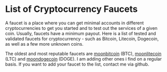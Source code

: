 # List of Cryptocurrency Faucets

A faucet is a place where you can get minimal accounts in different cryptocurrencies to get you started and to test out the services of a given coin. Usually, faucets have a minimum payout. Here is a list of tested and validated faucets for cryptocurrency - such as Bitcoin, Litecoin, Dogecoin, as well as a few more unknown coins.

The oldest and most reputable faucets are [moonbitcoin](http://moonbit.co.in/?ref=0ddabd92bff0) \(BTC\), [moonlitecoin](http://moonliteco.in/?ref=5b1f195e5346) \(LTC\) and [moondogecoin](http://moondoge.co.in/?ref=73ab2d9b1bb1) \(DOGE\). I am adding other ones i find on a regular basis. If you want to add your faucet to the list, contact me via github.

